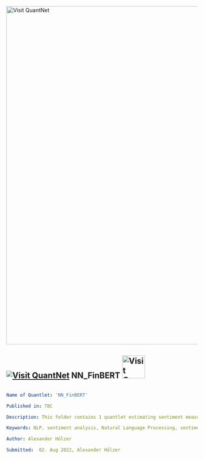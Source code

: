 [<img src="https://github.com/QuantLet/Styleguide-and-FAQ/blob/master/pictures/banner.png" width="888" alt="Visit QuantNet">](http://quantlet.de/)

## [<img src="https://github.com/QuantLet/Styleguide-and-FAQ/blob/master/pictures/qloqo.png" alt="Visit QuantNet">](http://quantlet.de/) **NN_FinBERT** [<img src="https://github.com/QuantLet/Styleguide-and-FAQ/blob/master/pictures/QN2.png" width="60" alt="Visit QuantNet 2.0">](http://quantlet.de/)

```yaml

Name of Quantlet: 'NN_FinBERT'

Published in: TBC

Description: This folder contains 1 quantlet estimating sentiment measures based on a FinBERT as the encoder along with a dropout & dense layer for the master thesis "Supervised Machine Learning Sentiment Measures"

Keywords: NLP, sentiment analysis, Natural Language Processing, sentiment

Author: Alexander Hölzer

Submitted:  02. Aug 2022, Alexander Hölzer
